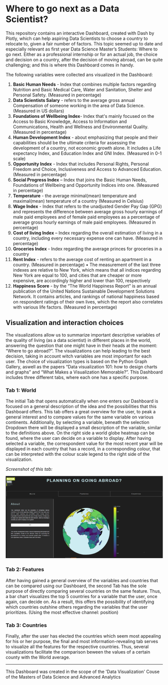 # Where to go next as a Data Scientist?

This repository contains an interactive Dashboard, created with Dash by Plotly, which can help aspiring Data Scientists to choose a country to relocate to, given a fair number of factors. This topic seemed up to date and especially relevant as first year Data Science Master’s Students: Where to go next. Either as a professional internship or for an actual job, the choice and decision on a country, after the decision of moving abroad, can be quite challenging; and this is where this Dashboard comes in handy. 

The following variables were collected ans visualized in the Dashboard:

1. __Basic Human Needs__ - Index that combines multiple factors regarding Nutrition and Basic Medical Care, Water
and Sanitation, Shelter and Personal Safety. (Measured in percentage) <br>
2. __Data Scientists Salary__ - refers to the average gross annual Compensation of someone working in the area of
Data Science. (Measured in US dollars)<br>
3. __Foundations of Wellbeing Index__- Index that's mainly focused on the Access to Basic Knowledge, Access to
Information and Communications, Health and Wellness and Environmental Quality. (Measured in percentage)<br>
4. __Human Development Index__ - about emphasizing that people and their capabilities should be the ultimate
criteria for assessing the development of a country, not economic growth alone. It includes a Life expectancy
Index, and Education Index and GNI Index. (Measured in 0-1 scale)<br>
5. __Opportunity Index__ - Index that includes Personal Rights, Personal Freedom and Choice, Inclusiveness and
Access to Advanced Education. (Measured in percentage)<br>
6. __Social Progress Index__ – Index that joins the Basic Human Needs, Foundations of Wellbeing and Opportunity
Indices into one. (Measured in percentage)<br>
7. __Temperature__ - the average minimal(mean) temperature and maximal(mean) temperature of a country
(Measured in Celsius)<br>
8. __Wage Index__ - Index that refers to the unadjusted Gender Pay Gap (GPG) and represents the difference
between average gross hourly earnings of male paid employees and of female paid employees as a percentage
of average gross hourly earnings of male paid employees. (Measured in percentage)<br>
9. __Cost of living Index__ – Index regarding the overall estimation of living in a country, including every necessary
expense one can have. (Measured in percentage)<br>
10. __Groceries Index__ - Index regarding the average princes for groceries in a country<br>
11. __Rent Index__ - refers to the average cost of renting an apartment in a country. (Measured in percentage)
• The measurement of the last three indexes are relative to New York, which means that all indices
regarding New York are equal to 100, and cities that are cheaper or more expensive, are
accordingly higher and lower than 100, respectively<br>
12. __Happiness Score__ - by the “The World Happiness Report” is an annual publication of the United Nations
Sustainable Development Solutions Network. It contains articles, and rankings of national happiness based on
respondent ratings of their own lives, which the report also correlates with various life factors. (Measured in
percentage)<br>

<p>
  

## Visualization and interaction choices
The visualizations allow us to summarize important descriptive
variables of the quality of living (as a data scientist) in different places in the world, answering the question that one might
have in their heads at the moment: “Where to go abroad?”. The visualizations can help leading to the best decision,
taking in account witch variables are most important for each user.
The choice of visualization types is based on the Python Graph Gallery, aswell as the papers “Data visualization 101: how to design charts
and graphs” and “What Makes a Visualization Memorable?”.
This Dashboard includes three different tabs, where each one has a specific purpose.

### Tab 1: World
The initial Tab that opens automatically when one enters our Dashboard is focused on a general description of the
idea and the possibilities that this Dashboard offers. This tab offers a great overview for the user, to peak a general interest and to compare values for the same variable on various continents. Additionally, by selecting a variable, beneath the selection Dropdown there will be displayed a small description of the variable,
similar to the definitions above. On the right side a world globe heatmap can be found, where the user can decide on a variable to display. After
having selected a variable, the correspondent value for the most recent year will be displayed in each country that
has a record, in a corresponding colour, that can be interpreted with the colour scale legend to the right side of the
visualization. <p>

  _Screenshot of this tab:_ <br>

![Tab 1 Screenshot](./Data/tab1.PNG) 
<br>
  
### Tab 2: Features
After having gained a general overview of the variables and countries that can be compared using our Dashboard,
the second Tab has the sole purpose of directly comparing several countries on the same feature.
Thus, a bar chart visualizes the top 5 countries for a variable that the user, once again,
can decide on. As a result, this offers the possibility of identifying which countries outshine others regarding the
variables that the user prioritizes. (Using the most effective channel: position) <p>
  
### Tab 3: Countries
Finally, after the user has elected the countries which seem most appealing for his or her purpose, the final and
most information-revealing tab serves to visualize all the features for the respective countries. Thus, several visualizations facilitate the comparison beween the values of a certain county with the World average. 


<hr>
This Dashboard was created in the scope of the 'Data Visualization' Couse of the Masters of Data Science and Advanced Analytics
